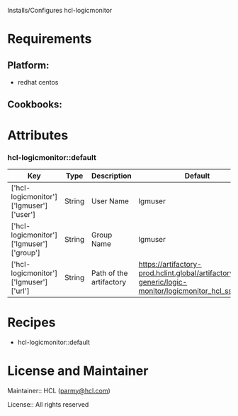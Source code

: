 Installs/Configures hcl-logicmonitor

# Requirements

## Platform:

* redhat centos

## Cookbooks:

# Attributes
### hcl-logicmonitor::default
|Key|Type|Description|Default|
|--- |--- |--- |--- |
|['hcl-logicmonitor']['lgmuser']['user']|String|User Name|lgmuser|
|['hcl-logicmonitor']['lgmuser']['group']|String|Group Name|lgmuser|
|['hcl-logicmonitor']['lgmuser']['url']|String|Path of the artifactory|https://artifactory-prod.hclint.global/artifactory/linux-generic/logic-monitor/logicmonitor_hcl_ssh.tgz|

# Recipes

* hcl-logicmonitor::default

# License and Maintainer

Maintainer:: HCL (<parmy@hcl.com>)

License:: All rights reserved
